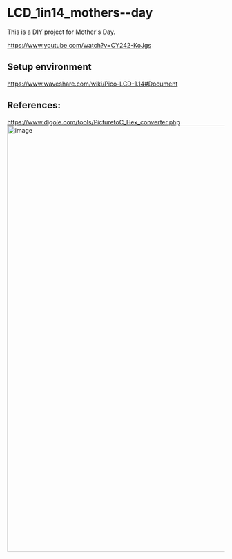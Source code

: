 # LCD_1in14_mothers--day

This is a DIY project for Mother's Day.

https://www.youtube.com/watch?v=CY242-KoJgs

## Setup environment
https://www.waveshare.com/wiki/Pico-LCD-1.14#Document

## References:
https://www.digole.com/tools/PicturetoC_Hex_converter.php
<img width="987" alt="image" src="https://user-images.githubusercontent.com/4831029/167295593-0507d705-3804-4313-ae40-bfdeacfe9c86.png">
